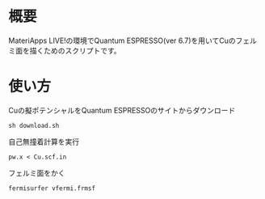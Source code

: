 # 概要

MateriApps LIVE!の環境でQuantum ESPRESSO(ver 6.7)を用いてCuのフェルミ面を描くためのスクリプトです。

# 使い方

Cuの擬ポテンシャルをQuantum ESPRESSOのサイトからダウンロード

```
sh download.sh
```

自己無撞着計算を実行

```
pw.x < Cu.scf.in
```

フェルミ面をかく

```
fermisurfer vfermi.frmsf
```
